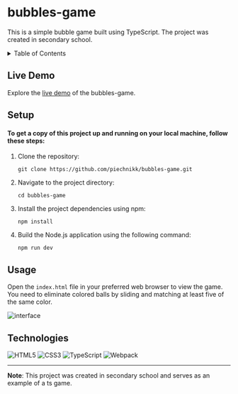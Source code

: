 # bubbles-game
This is a simple bubble game built using TypeScript. The project was created in secondary school.

<details>
  <summary>Table of Contents</summary>
  <ul>
    <li><a href="#live-demo">Live Demo</a></li>
    <li><a href="#setup">Setup</a></li>
    <li><a href="#usage">Usage</a></li>
    <li><a href="#technologies">Technologies</a></li>
  </ul>
</details>

## Live Demo

Explore the [live demo](https://piechnikk.github.io/bubbles-game/) of the bubbles-game.

## Setup

#### To get a copy of this project up and running on your local machine, follow these steps:

1. Clone the repository: 
    ```
    git clone https://github.com/piechnikk/bubbles-game.git
    ```
3. Navigate to the project directory: 
    ```
    cd bubbles-game
    ```
4. Install the project dependencies using npm:
    ```
    npm install
    ```
5. Build the Node.js application using the following command:
    ```
    npm run dev
    ```

## Usage

Open the `index.html` file in your preferred web browser to view the game. You need to eliminate colored balls by sliding and matching at least five of the same color.

![interface](https://github.com/piechnikk/bubbles-game/assets/51060535/8fc241ce-c30d-4479-91fe-c421b67e391f)

## Technologies

<div>
    <img src="https://img.shields.io/badge/HTML5-E34F26?style=for-the-badge&logo=html5&logoColor=white" alt="HTML5"> 
    <img src="https://img.shields.io/badge/CSS3-1572B6?style=for-the-badge&logo=css3&logoColor=white" alt="CSS3">
    <img src="https://img.shields.io/badge/TypeScript-007ACC?style=for-the-badge&logo=typescript&logoColor=white" alt="TypeScript">
    <img src="https://img.shields.io/badge/Webpack-8DD6F9?style=for-the-badge&logo=Webpack&logoColor=white" alt="Webpack">
</div>

---

**Note**: This project was created in secondary school and serves as an example of a ts game.
